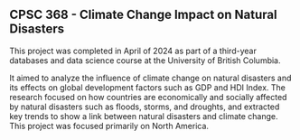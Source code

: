 ## CPSC 368 - Climate Change Impact on Natural Disasters

This project was completed in April of 2024 as part of a third-year databases and data science course at the University of British Columbia.

It aimed to analyze the influence of climate change on natural disasters and its effects on global development factors such as GDP and HDI Index. The research focused on how countries are economically and socially affected by natural disasters such as floods, storms, and droughts, and extracted key trends to show a link between natural disasters and climate change. This project was focused primarily on North America.
